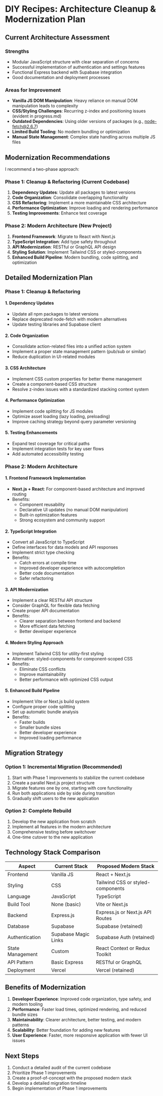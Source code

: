 # DIY Recipes: Architecture Cleanup & Modernization Plan

## Current Architecture Assessment

### Strengths
- Modular JavaScript structure with clear separation of concerns
- Successful implementation of authentication and settings features
- Functional Express backend with Supabase integration
- Good documentation and deployment processes

### Areas for Improvement
- **Vanilla JS DOM Manipulation**: Heavy reliance on manual DOM manipulation leads to complexity
- **CSS/Styling Challenges**: Recurring z-index and positioning issues (evident in progress.md)
- **Outdated Dependencies**: Using older versions of packages (e.g., node-fetch@2.6.7)
- **Limited Build Tooling**: No modern bundling or optimization
- **Manual State Management**: Complex state handling across multiple JS files

## Modernization Recommendations

I recommend a two-phase approach:

### Phase 1: Cleanup & Refactoring (Current Codebase)
1. **Dependency Updates**: Update all packages to latest versions
2. **Code Organization**: Consolidate overlapping functionality
3. **CSS Refactoring**: Implement a more maintainable CSS architecture
4. **Performance Optimization**: Improve loading and rendering performance
5. **Testing Improvements**: Enhance test coverage

### Phase 2: Modern Architecture (New Project)
1. **Frontend Framework**: Migrate to React with Next.js
2. **TypeScript Integration**: Add type safety throughout
3. **API Modernization**: RESTful or GraphQL API design
4. **Styling Solution**: Implement Tailwind CSS or styled-components
5. **Enhanced Build Pipeline**: Modern bundling, code splitting, and optimization

## Detailed Modernization Plan

### Phase 1: Cleanup & Refactoring

#### 1. Dependency Updates
- Update all npm packages to latest versions
- Replace deprecated node-fetch with modern alternatives
- Update testing libraries and Supabase client

#### 2. Code Organization
- Consolidate action-related files into a unified action system
- Implement a proper state management pattern (pub/sub or similar)
- Reduce duplication in UI-related modules

#### 3. CSS Architecture
- Implement CSS custom properties for better theme management
- Create a component-based CSS structure
- Resolve z-index issues with a standardized stacking context system

#### 4. Performance Optimization
- Implement code splitting for JS modules
- Optimize asset loading (lazy loading, preloading)
- Improve caching strategy beyond query parameter versioning

#### 5. Testing Enhancements
- Expand test coverage for critical paths
- Implement integration tests for key user flows
- Add automated accessibility testing

### Phase 2: Modern Architecture

#### 1. Frontend Framework Implementation
- **Next.js + React**: For component-based architecture and improved routing
- Benefits:
  - Component reusability
  - Declarative UI updates (no manual DOM manipulation)
  - Built-in optimization features
  - Strong ecosystem and community support

#### 2. TypeScript Integration
- Convert all JavaScript to TypeScript
- Define interfaces for data models and API responses
- Implement strict type checking
- Benefits:
  - Catch errors at compile time
  - Improved developer experience with autocompletion
  - Better code documentation
  - Safer refactoring

#### 3. API Modernization
- Implement a clear RESTful API structure
- Consider GraphQL for flexible data fetching
- Create proper API documentation
- Benefits:
  - Clearer separation between frontend and backend
  - More efficient data fetching
  - Better developer experience

#### 4. Modern Styling Approach
- Implement Tailwind CSS for utility-first styling
- Alternative: styled-components for component-scoped CSS
- Benefits:
  - Eliminate CSS conflicts
  - Improve maintainability
  - Better performance with optimized CSS output

#### 5. Enhanced Build Pipeline
- Implement Vite or Next.js build system
- Configure proper code splitting
- Set up automatic bundle analysis
- Benefits:
  - Faster builds
  - Smaller bundle sizes
  - Better developer experience
  - Improved loading performance

## Migration Strategy

### Option 1: Incremental Migration (Recommended)
1. Start with Phase 1 improvements to stabilize the current codebase
2. Create a parallel Next.js project structure
3. Migrate features one by one, starting with core functionality
4. Run both applications side by side during transition
5. Gradually shift users to the new application

### Option 2: Complete Rebuild
1. Develop the new application from scratch
2. Implement all features in the modern architecture
3. Comprehensive testing before switchover
4. One-time cutover to the new application

## Technology Stack Comparison

| Aspect | Current Stack | Proposed Modern Stack |
|--------|--------------|----------------------|
| Frontend | Vanilla JS | React + Next.js |
| Styling | CSS | Tailwind CSS or styled-components |
| Language | JavaScript | TypeScript |
| Build Tool | None (basic) | Vite or Next.js |
| Backend | Express.js | Express.js or Next.js API Routes |
| Database | Supabase | Supabase (retained) |
| Authentication | Supabase Magic Links | Supabase Auth (retained) |
| State Management | Custom | React Context or Redux Toolkit |
| API Pattern | Basic Express | RESTful or GraphQL |
| Deployment | Vercel | Vercel (retained) |

## Benefits of Modernization

1. **Developer Experience**: Improved code organization, type safety, and modern tooling
2. **Performance**: Faster load times, optimized rendering, and reduced bundle sizes
3. **Maintainability**: Clearer architecture, better testing, and modern patterns
4. **Scalability**: Better foundation for adding new features
5. **User Experience**: Faster, more responsive application with fewer UI issues

## Next Steps

1. Conduct a detailed audit of the current codebase
2. Prioritize Phase 1 improvements
3. Create a proof-of-concept with the proposed modern stack
4. Develop a detailed migration timeline
5. Begin implementation of Phase 1 improvements
